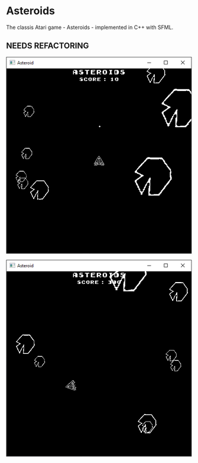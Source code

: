 # Asteroids
The classis Atari game - Asteroids - implemented in C++ with SFML.

## NEEDS REFACTORING

![Image of The Game](https://github.com/purry03/Asteroids/blob/master/asteroids1.PNG?raw=true)

![Image of The Game](https://github.com/purry03/Asteroids/blob/master/asteroids2.PNG?raw=true)
